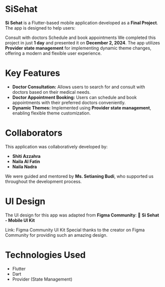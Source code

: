 # SiSehat 

**Si Sehat** is a Flutter-based mobile application developed as a **Final Project**. The app is designed to help users:

Consult with doctors
Schedule and book appointments
We completed this project in just **1 day** and presented it on **December 2, 2024**. The app utilizes **Provider state management** for implementing dynamic theme changes, offering a modern and flexible user experience.

# Key Features

- **Doctor Consultation:** Allows users to search for and consult with doctors based on their medical needs.
- **Doctor Appointment Booking:** Users can schedule and book appointments with their preferred doctors conveniently.
- **Dynamic Themes:** Implemented using **Provider state management**, enabling flexible theme customization.

# Collaborators

This application was collaboratively developed by:

- **Shiti Azzahra**
- **Naila Al Fatin**
- **Naila Nadra**

We were guided and mentored by **Ms. Setianing Budi**, who supported us throughout the development process.

# UI Design

The UI design for this app was adapted from **Figma Community**:
💙 **Si Sehat - Mobile UI Kit**

Link: Figma Community UI Kit
Special thanks to the creator on Figma Community for providing such an amazing design.

# Technologies Used

- Flutter
- Dart
- Provider (State Management)
